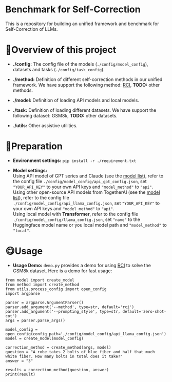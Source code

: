 # Benchmark for Self-Correction
This is a repository for building an unified framework and benchmark for Self-Correction of LLMs.

# 📃Overview of this project
- **./config:** The config file of the models (`./config/model_config`), datasets and tasks (`./config/task_config`). 

- **./method:** Definition of different self-correction methods in our unified framework. We have support the following method: [RCI](https://arxiv.org/abs/2303.17491), **TODO:** other methods.

- **./model:** Definition of loading API models and local models.

- **./task:** Definition of loading different datasets. We have support the following dataset: GSM8k, **TODO:** other datasets.

- **./utils:** Other assistive utilities.

# 🚀Preparation 
- **Environment settings:** `pip install -r ./requirement.txt`

- **Model settings:**   
Using API model of GPT series and Claude (see the [model list](https://api.keya.pw/pricing)), refer to the config file `./config/model_config/api_gpt_config.json`, set `"YOUR_API_KEY"` to your own API keys and `"model_method"` to `"api"`.   
Using other open-source API models from TogetherAI (see the [model list](https://api.together.ai/models)), refer to the config file `./config/model_config/api_llama_config.json`, set `"YOUR_API_KEY"` to your own API keys and `"model_method"` to `"api"`.  
Using local model with **Transformer**, refer to the config file `./config/model_config/llama_config.json`, set `"name"` to the Huggingface model name or you local model path and `"model_method"` to `"local"`.

# 😋Usage 
- **Usage Demo:** `demo.py` provides a demo for using [RCI](https://arxiv.org/abs/2303.17491) to solve the GSM8k dataset. Here is a demo for fast usage:   
```
from model import create_model
from method import create_method
from utils.process_config import open_config
import argparse

parser = argparse.ArgumentParser()
parser.add_argument('--method', type=str, default='rci')
parser.add_argument('--prompting_style', type=str, default='zero-shot-cot')
args = parser.parse_args()

model_config = open_config(config_path='./config/model_config/api_llama_config.json')
model = create_model(model_config)

correction_method = create_method(args, model)
question = "A robe takes 2 bolts of blue fiber and half that much white fiber. How many bolts in total does it take?"
answer = "3"

results = correction_method(question, answer)
print(result)

```
